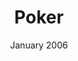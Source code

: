 ---
anchor: Poker
title: Poker
image: img/portfolio/poker.png
description: As part of a high school project a highly advanced poker game was created. Using a server/client model players from around the world could connect and play together in real time. 
team: Single
date: January 2006
dateReal: September 2014
category: Poker
---
